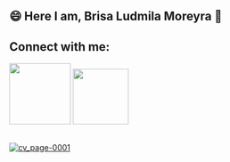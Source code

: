 ## 😄 Here I am, Brisa Ludmila Moreyra 👋

## Connect with me:
<div style="display: inline_block">
  <a href="https://www.linkedin.com/in/brisaludmilamoreyra/" target="_blank"><img src="https://img.shields.io/badge/-LinkedIn-%230077B5?style=for the-badge&logo=linkedin&logoColor=white" target="_blank" width="110"></a>
  <a href="https://github.com/brisamoreyra/brisamoreyra"><img src="https://img.shields.io/badge/GitHub-100000?style=for-the-badge&logo=github&logoColor=white" target="_blank" width="100"</a>
</div>
  
##
![cv_page-0001](https://user-images.githubusercontent.com/109605728/179775277-533ad238-3935-454e-87ea-aa99e1a049b1.jpg)
